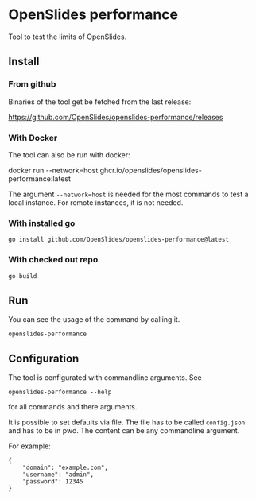 # OpenSlides performance

Tool to test the limits of OpenSlides.


## Install

### From github

Binaries of the tool get be fetched from the last release:

https://github.com/OpenSlides/openslides-performance/releases


### With Docker

The tool can also be run with docker:

docker run --network=host ghcr.io/openslides/openslides-performance:latest

The argument `--network=host` is needed for the most commands to test a local
instance. For remote instances, it is not needed.


### With installed go

```
go install github.com/OpenSlides/openslides-performance@latest
```


### With checked out repo

```
go build
```


## Run

You can see the usage of the command by calling it.

```
openslides-performance
```


## Configuration

The tool is configurated with commandline arguments. See 

```
openslides-performance --help
```

for all commands and there arguments.

It is possible to set defaults via file. The file has to be called `config.json`
and has to be in pwd. The content can be any commandline argument.

For example:

```
{
    "domain": "example.com",
    "username": "admin",
    "password": 12345
}
```
